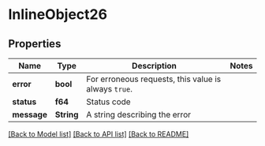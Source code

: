 # InlineObject26

## Properties

Name | Type | Description | Notes
------------ | ------------- | ------------- | -------------
**error** | **bool** | For erroneous requests, this value is always `true`. | 
**status** | **f64** | Status code | 
**message** | **String** | A string describing the error | 

[[Back to Model list]](../README.md#documentation-for-models) [[Back to API list]](../README.md#documentation-for-api-endpoints) [[Back to README]](../README.md)


